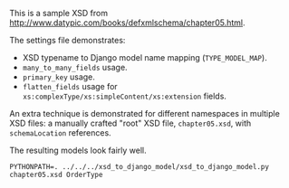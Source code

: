 This is a sample XSD from http://www.datypic.com/books/defxmlschema/chapter05.html.

The settings file demonstrates:
* XSD typename to Django model name mapping (`TYPE_MODEL_MAP`).
* `many_to_many_fields` usage.
* `primary_key` usage.
* `flatten_fields` usage for `xs:complexType/xs:simpleContent/xs:extension` fields.

An extra technique is demonstrated for different namespaces in multiple XSD files: a manually crafted "root" XSD file, `chapter05.xsd`, with `schemaLocation` references.

The resulting models look fairly well.

```
PYTHONPATH=. ../../../xsd_to_django_model/xsd_to_django_model.py chapter05.xsd OrderType
```
